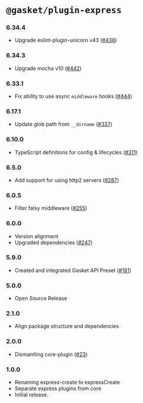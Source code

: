 # `@gasket/plugin-express`

### 6.34.4

- Upgrade eslint-plugin-unicorn v43 ([#436])

### 6.34.3

- Upgrade mocha v10 ([#442])

### 6.33.1

- Fix ability to use async `middleware` hooks ([#444])

### 6.17.1

- Update glob path from `__dirname` ([#337])

### 6.10.0

- TypeScript definitions for config & lifecycles ([#311])

### 6.5.0

- Add support for using http2 servers ([#287])

### 6.0.5

- Filter falsy middleware ([#255])

### 6.0.0

- Version alignment
- Upgraded dependencies ([#247])

### 5.9.0

- Created and integrated Gasket API Preset ([#181])

### 5.0.0

- Open Source Release

### 2.1.0

- Align package structure and dependencies

### 2.0.0

- Dismantling core-plugin ([#23])

### 1.0.0

- Renaming express-create to expressCreate
- Separate express plugins from core
- Initial release.


[#23]: https://github.com/godaddy/gasket/pull/23
[#181]: https://github.com/godaddy/gasket/pull/181
[#247]: https://github.com/godaddy/gasket/pull/247
[#255]: https://github.com/godaddy/gasket/pull/255
[#287]: https://github.com/godaddy/gasket/pull/287
[#311]: https://github.com/godaddy/gasket/pull/311
[#337]: https://github.com/godaddy/gasket/pull/337
[#436]: https://github.com/godaddy/gasket/pull/436
[#444]: https://github.com/godaddy/gasket/pull/444
[#442]: https://github.com/godaddy/gasket/pull/442
